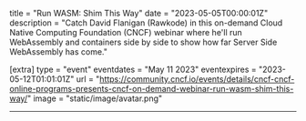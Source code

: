 title = "Run WASM: Shim This Way"
date = "2023-05-05T00:00:01Z"
description = "Catch David Flanigan (Rawkode) in this on-demand Cloud Native Computing Foundation (CNCF) webinar where he'll run WebAssembly and containers side by side to show how far Server Side WebAssembly has come."

[extra]
type = "event"
eventdates = "May 11 2023"
eventexpires = "2023-05-12T01:01:01Z"
url = "https://community.cncf.io/events/details/cncf-cncf-online-programs-presents-cncf-on-demand-webinar-run-wasm-shim-this-way/"
image = "static/image/avatar.png"

---

